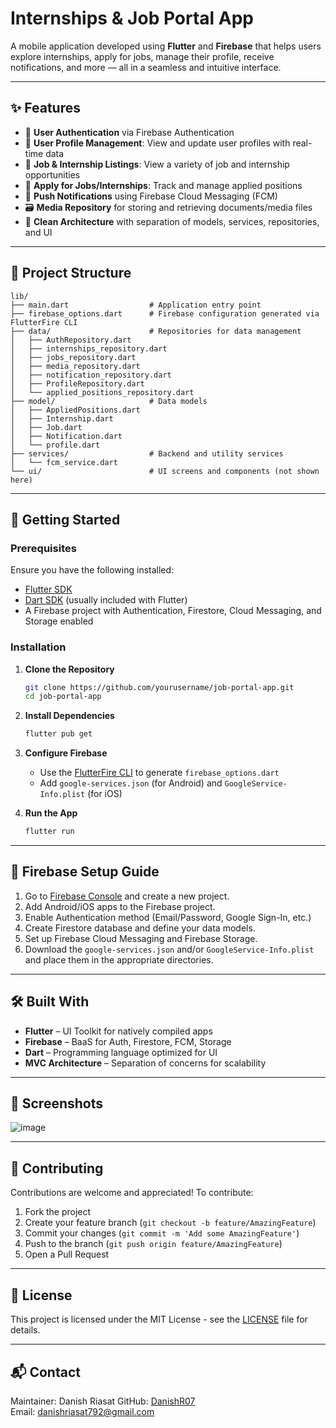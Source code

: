 
# Internships & Job Portal App

A mobile application developed using **Flutter** and **Firebase** that helps users explore internships, apply for jobs, manage their profile, receive notifications, and more — all in a seamless and intuitive interface.

---

## ✨ Features

- 🔐 **User Authentication** via Firebase Authentication
- 👤 **User Profile Management**: View and update user profiles with real-time data
- 💼 **Job & Internship Listings**: View a variety of job and internship opportunities
- 📝 **Apply for Jobs/Internships**: Track and manage applied positions
- 🔔 **Push Notifications** using Firebase Cloud Messaging (FCM)
- 🗃️ **Media Repository** for storing and retrieving documents/media files
- 🔧 **Clean Architecture** with separation of models, services, repositories, and UI

---

## 📁 Project Structure

```
lib/
├── main.dart                  # Application entry point
├── firebase_options.dart      # Firebase configuration generated via FlutterFire CLI
├── data/                      # Repositories for data management
│   ├── AuthRepository.dart
│   ├── internships_repository.dart
│   ├── jobs_repository.dart
│   ├── media_repository.dart
│   ├── notification_repository.dart
│   ├── ProfileRepository.dart
│   └── applied_positions_repository.dart
├── model/                     # Data models
│   ├── AppliedPositions.dart
│   ├── Internship.dart
│   ├── Job.dart
│   ├── Notification.dart
│   └── profile.dart
├── services/                  # Backend and utility services
│   └── fcm_service.dart
└── ui/                        # UI screens and components (not shown here)
```

---

## 🚀 Getting Started

### Prerequisites

Ensure you have the following installed:
- [Flutter SDK](https://docs.flutter.dev/get-started/install)
- [Dart SDK](https://dart.dev/get-dart) (usually included with Flutter)
- A Firebase project with Authentication, Firestore, Cloud Messaging, and Storage enabled

### Installation

1. **Clone the Repository**
   ```bash
   git clone https://github.com/yourusername/job-portal-app.git
   cd job-portal-app
   ```

2. **Install Dependencies**
   ```bash
   flutter pub get
   ```

3. **Configure Firebase**
   - Use the [FlutterFire CLI](https://firebase.flutter.dev/docs/cli/) to generate `firebase_options.dart`
   - Add `google-services.json` (for Android) and `GoogleService-Info.plist` (for iOS)

4. **Run the App**
   ```bash
   flutter run
   ```

---

## 🔐 Firebase Setup Guide

1. Go to [Firebase Console](https://console.firebase.google.com/) and create a new project.
2. Add Android/iOS apps to the Firebase project.
3. Enable Authentication method (Email/Password, Google Sign-In, etc.)
4. Create Firestore database and define your data models.
5. Set up Firebase Cloud Messaging and Firebase Storage.
6. Download the `google-services.json` and/or `GoogleService-Info.plist` and place them in the appropriate directories.

---

## 🛠️ Built With

- **Flutter** – UI Toolkit for natively compiled apps
- **Firebase** – BaaS for Auth, Firestore, FCM, Storage
- **Dart** – Programming language optimized for UI
- **MVC Architecture** – Separation of concerns for scalability

---

## 📸 Screenshots

![image](https://github.com/user-attachments/assets/456f291c-93eb-4e63-87fc-c438e2f485df)


---

## 🤝 Contributing

Contributions are welcome and appreciated! To contribute:

1. Fork the project
2. Create your feature branch (`git checkout -b feature/AmazingFeature`)
3. Commit your changes (`git commit -m 'Add some AmazingFeature'`)
4. Push to the branch (`git push origin feature/AmazingFeature`)
5. Open a Pull Request

---

## 📄 License

This project is licensed under the MIT License - see the [LICENSE](LICENSE) file for details.

---

## 📬 Contact

Maintainer: Danish Riasat
GitHub: [DanishR07](https://github.com/DanishR07)  
Email: danishriasat792@gmail.com
